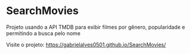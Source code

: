 # SearchMovies

Projeto usando a API TMDB para exibir filmes por gênero, popularidade e permitindo a busca pelo nome

Visite o projeto: https://gabrielalves0501.github.io/SearchMovies/
